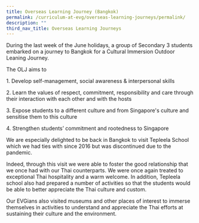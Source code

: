 ```yaml
---
title: Overseas Learning Journey (Bangkok)
permalink: /curriculum-at-evg/overseas-learning-journeys/permalink/
description: ""
third_nav_title: Overseas Learning Journeys
---
```

During the last week of the June holidays, a group of Secondary 3 students embarked on a journey to Bangkok for a Cultural Immersion Outdoor Leaning Journey.

The OLJ aims to

1\. Develop self-management, social awareness & interpersonal skills

2\. Learn the values of respect, commitment, responsibility and care through their interaction with each other and with the hosts

3\. Expose students to a different culture and from Singapore's culture and sensitise them to this culture

4\. Strengthen students’ commitment and rootedness to Singapore

We are especially delighted to be back in Bangkok to visit Tepleela School which we had ties with since 2016 but was discontinued due to the pandemic. 

Indeed, through this visit we were able to foster the good relationship that we once had with our Thai counterparts. We were once again treated to exceptional Thai hospitality and a warm welcome. In addition, Tepleela school also had prepared a number of activities so that the students would be able to better appreciate the Thai culture and custom.

Our EVGians also visited museums and other places of interest to immerse themselves in activities to understand and appreciate the Thai efforts at sustaining their culture and the environment.